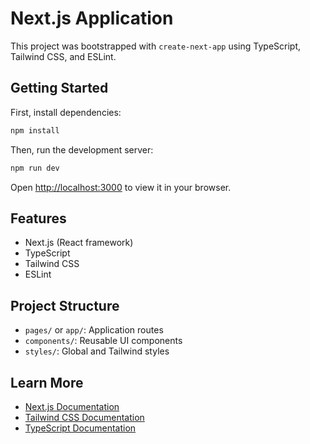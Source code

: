 # Next.js Application

This project was bootstrapped with `create-next-app` using TypeScript, Tailwind CSS, and ESLint.

## Getting Started

First, install dependencies:

```bash
npm install
```

Then, run the development server:

```bash
npm run dev
```

Open [http://localhost:3000](http://localhost:3000) to view it in your browser.

## Features
- Next.js (React framework)
- TypeScript
- Tailwind CSS
- ESLint

## Project Structure
- `pages/` or `app/`: Application routes
- `components/`: Reusable UI components
- `styles/`: Global and Tailwind styles

## Learn More
- [Next.js Documentation](https://nextjs.org/docs)
- [Tailwind CSS Documentation](https://tailwindcss.com/docs)
- [TypeScript Documentation](https://www.typescriptlang.org/docs/)

